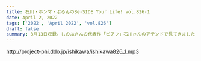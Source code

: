 ```yaml
---
title: 石川・ホンマ・ぶるんのBe-SIDE Your Life! vol.826-1
date: April 2, 2022
tags: ['2022', 'April 2022', 'vol.826']
draft: false
summary: 3月13日収録。しのぶさんの代表作「ピアフ」石川さんのアテンドで見てきました！
---
```


http://project-phi.ddo.jp/ishikawa/ishikawa826_1.mp3